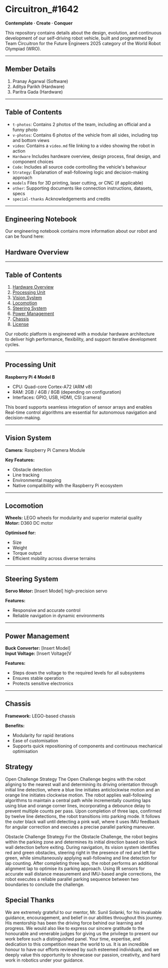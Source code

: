 # Circuitron_#1642
**Contemplate · Create · Conquer**

This repository contains details about the design, evolution, and continuous development of our self-driving robot vehicle, built and programmed by Team Circuitron for the Future Engineers 2025 category of the World Robot Olympiad (WRO).

---

## Member Details
1. Pranay Agarwal (Software)  
2. Aditya Parikh (Hardware)  
3. Paritra Gada (Hardware)

---

## Table of Contents

- `t-photos`: Contains 2 photos of the team, including an official and a funny photo  
- `v-photos`: Contains 6 photos of the vehicle from all sides, including top and bottom views  
- `video`: Contains a `video.md` file linking to a video showing the robot in action  
- `Hardware`  Includes hardware overview, design process, final design, and component choices  
- `Code`: Includes all source code controlling the vehicle's behaviour 
- `Strategy`: Explanation of wall-following logic and decision-making approach  
- `models`  Files for 3D printing, laser cutting, or CNC (if applicable)  
- `other`: Supporting documents like connection instructions, datasets, specs  
- `special-thanks`  Acknowledgements and credits

---
## Engineering Notebook
Our engineering notebook contains more information about our robot and can be found here:

## Hardware Overview
---

## Table of Contents
1. [Hardware Overview](#hardware-overview)
2. [Processing Unit](#processing-unit)
3. [Vision System](#vision-system)
4. [Locomotion](#locomotion)
5. [Steering System](#steering-system)
6. [Power Management](#power-management)
7. [Chassis](#chassis)
8. [License](#license)



Our robotic platform is engineered with a modular hardware architecture  
to deliver high performance, flexibility, and support iterative development cycles.

---

## Processing Unit

**Raspberry Pi 4 Model B**

- CPU: Quad-core Cortex-A72 (ARM v8)
- RAM: 2GB / 4GB / 8GB (depending on configuration)
- Interfaces: GPIO, USB, HDMI, CSI (camera)

This board supports seamless integration of sensor arrays and enables  
Real-time control algorithms are essential for autonomous navigation and decision-making.

---

## Vision System

**Camera:** Raspberry Pi Camera Module

**Key Features:**
- Obstacle detection
- Line tracking
- Environmental mapping
- Native compatibility with the Raspberry Pi ecosystem

---

## Locomotion

**Wheels:** LEGO wheels for modularity and superior material quality  
**Motor:** D360 DC motor  

**Optimised for:**
- Size
- Weight
- Torque output
- Efficient mobility across diverse terrains

---

## Steering System

**Servo Motor:** [Insert Model] high-precision servo  

**Features:**
- Responsive and accurate control
- Reliable navigation in dynamic environments

---

## Power Management

**Buck Converter:** [Insert Model]  
**Input Voltage:** [Insert Voltage]V  

**Features:**
- Steps down the voltage to the required levels for all subsystems
- Ensures stable operation
- Protects sensitive electronics

---

## Chassis

**Framework:** LEGO-based chassis  

**Benefits:**
- Modularity for rapid iterations
- Ease of customisation
- Supports quick repositioning of components and continuous mechanical optimisation



## Strategy
Open Challenge Strategy
The Open Challenge begins with the robot aligning to the nearest wall and determining its driving orientation through initial line detection, where a blue line initiates anticlockwise motion and an orange line initiates clockwise motion. The robot applies wall-following algorithms to maintain a central path while incrementally counting laps using blue and orange corner lines, incorporating a debounce delay to prevent multiple counts per pass. Upon completion of three laps, confirmed by twelve line detections, the robot transitions into parking mode. It follows the outer black wall until detecting a pink wall, where it uses IMU feedback for angular correction and executes a precise parallel parking maneuver.

Obstacle Challenge Strategy
For the Obstacle Challenge, the robot begins within the parking zone and determines its initial direction based on black wall detection before exiting. During navigation, its vision system identifies red and green obstacles, steering right in the presence of red and left for green, while simultaneously applying wall-following and line detection for lap counting. After completing three laps, the robot performs an additional alignment lap to optimise its parking approach. Using IR sensors for accurate wall distance measurement and IMU-based angle corrections, the robot executes a reliable parallel parking sequence between two boundaries to conclude the challenge.


## Special Thanks
We are extremely grateful to our mentor, Mr. Sunil Solanki, for his invaluable guidance, encouragement, and belief in our abilities throughout this journey. His mentorship has been the driving force behind our learning and progress. We would also like to express our sincere gratitude to the honourable and venerable judges for giving us the privilege to present our work before such a distinguished panel. Your time, expertise, and dedication to this competition mean the world to us. It is an incredible honour to have our efforts reviewed by such esteemed individuals, and we deeply value this opportunity to showcase our passion, creativity, and hard work in robotics under your guidance.
